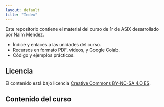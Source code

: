 ```yaml
---
layout: default
title: "Índex"
---
```


Este repositorio contiene el material del curso de 1r de ASIX desarrollado por Naim Mendez.

- Índice y enlaces a las unidades del curso.
- Recursos en formato PDF, vídeos, y Google Colab.
- Código y ejemplos prácticos.

## Licencia

El contenido está bajo licencia [Creative Commons BY-NC-SA 4.0 ES](https://creativecommons.org/licenses/by-nc-sa/4.0/deed.ca).

## Contenido del curso

###   
###  
###  
### 
###  

### 

###   
